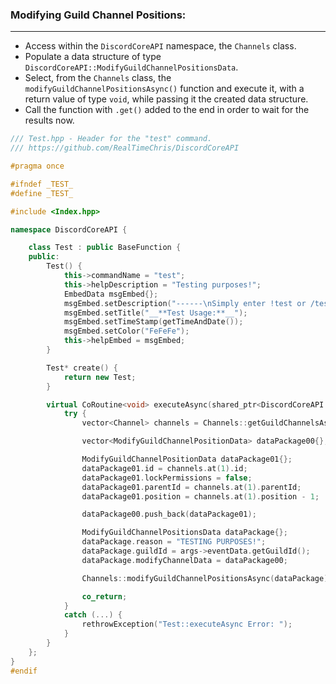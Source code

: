 ### **Modifying Guild Channel Positions:**
---
- Access within the `DiscordCoreAPI` namespace, the `Channels` class.
- Populate a data structure of type `DiscordCoreAPI::ModifyGuildChannelPositionsData`.
- Select, from the `Channels` class, the `modifyGuildChannelPositionsAsync()` function and execute it, with a return value of type `void`, while passing it the created data structure.
- Call the function with `.get()` added to the end in order to wait for the results now.

```cpp
/// Test.hpp - Header for the "test" command.
/// https://github.com/RealTimeChris/DiscordCoreAPI

#pragma once

#ifndef _TEST_
#define _TEST_

#include <Index.hpp>

namespace DiscordCoreAPI {

	class Test : public BaseFunction {
	public:
		Test() {
			this->commandName = "test";
			this->helpDescription = "Testing purposes!";
			EmbedData msgEmbed{};
			msgEmbed.setDescription("------\nSimply enter !test or /test!\n------");
			msgEmbed.setTitle("__**Test Usage:**__");
			msgEmbed.setTimeStamp(getTimeAndDate());
			msgEmbed.setColor("FeFeFe");
			this->helpEmbed = msgEmbed;
		}

		Test* create() {
			return new Test;
		}

		virtual CoRoutine<void> executeAsync(shared_ptr<DiscordCoreAPI::BaseFunctionArguments> args) {
			try {
				vector<Channel> channels = Channels::getGuildChannelsAsync({ .guildId = args->eventData.getGuildId() }).get();

				vector<ModifyGuildChannelPositionData> dataPackage00{};

				ModifyGuildChannelPositionData dataPackage01{};
				dataPackage01.id = channels.at(1).id;
				dataPackage01.lockPermissions = false;
				dataPackage01.parentId = channels.at(1).parentId;
				dataPackage01.position = channels.at(1).position - 1;

				dataPackage00.push_back(dataPackage01);

				ModifyGuildChannelPositionsData dataPackage{};
				dataPackage.reason = "TESTING PURPOSES!";
				dataPackage.guildId = args->eventData.getGuildId();
				dataPackage.modifyChannelData = dataPackage00;

				Channels::modifyGuildChannelPositionsAsync(dataPackage).get();

				co_return;
			}
			catch (...) {
				rethrowException("Test::executeAsync Error: ");
			}
		}
	};
}
#endif
```
